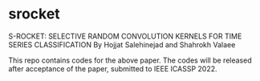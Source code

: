 # srocket
S-ROCKET: SELECTIVE RANDOM CONVOLUTION KERNELS FOR TIME SERIES CLASSIFICATION
By Hojjat Salehinejad and Shahrokh Valaee

This repo contains codes for the above paper. The codes will be released after acceptance of the paper, submitted to IEEE ICASSP 2022.
